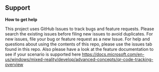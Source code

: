 ## Support

**How to get help**

This project uses GitHub Issues to track bugs and feature requests. Please search the existing issues before filing new issues to avoid duplicates. For new issues, file your bug or feature request as a new Issue.
For help and questions about using the contents of this repo, please use the issues tab found in this repo. Also please have a look at the feature documentation to see if your scenario is supported here https://docs.microsoft.com/en-us/windows/mixed-reality/develop/advanced-concepts/qr-code-tracking-overview